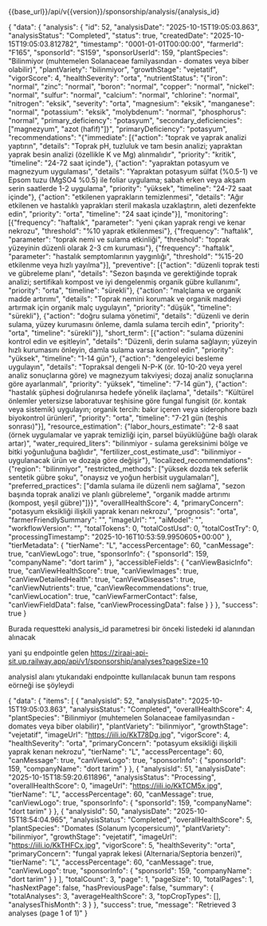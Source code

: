 {{base_url}}/api/v{{version}}/sponsorship/analysis/{analysis_id}

{
    "data": {
        "analysis": {
            "id": 52,
            "analysisDate": "2025-10-15T19:05:03.863",
            "analysisStatus": "Completed",
            "status": true,
            "createdDate": "2025-10-15T19:05:03.812782",
            "timestamp": "0001-01-01T00:00:00",
            "farmerId": "F165",
            "sponsorId": "S159",
            "sponsorUserId": 159,
            "plantSpecies": "Bilinmiyor (muhtemelen Solanaceae familyasından - domates veya biber olabilir)",
            "plantVariety": "bilinmiyor",
            "growthStage": "vejetatif",
            "vigorScore": 4,
            "healthSeverity": "orta",
            "nutrientStatus": "{\"iron\": \"normal\", \"zinc\": \"normal\", \"boron\": \"normal\", \"copper\": \"normal\", \"nickel\": \"normal\", \"sulfur\": \"normal\", \"calcium\": \"normal\", \"chlorine\": \"normal\", \"nitrogen\": \"eksik\", \"severity\": \"orta\", \"magnesium\": \"eksik\", \"manganese\": \"normal\", \"potassium\": \"eksik\", \"molybdenum\": \"normal\", \"phosphorus\": \"normal\", \"primary_deficiency\": \"potasyum\", \"secondary_deficiencies\": [\"magnezyum\", \"azot (hafif)\"]}",
            "primaryDeficiency": "potasyum",
            "recommendations": "{\"immediate\": [{\"action\": \"toprak ve yaprak analizi yaptırın\", \"details\": \"Toprak pH, tuzluluk ve tam besin analizi; yapraktan yaprak besin analizi (özellikle K ve Mg) alınmalıdır\", \"priority\": \"kritik\", \"timeline\": \"24-72 saat içinde\"}, {\"action\": \"yapraktan potasyum ve magnezyum uygulaması\", \"details\": \"Yapraktan potasyum sülfat (%0.5-1) ve Epsom tuzu (MgSO4 %0.5) ile foliar uygulama; sabah erken veya akşam serin saatlerde 1-2 uygulama\", \"priority\": \"yüksek\", \"timeline\": \"24-72 saat içinde\"}, {\"action\": \"etkilenen yaprakların temizlenmesi\", \"details\": \"Ağır etkilenen ve hastalıklı yaprakları steril makasla uzaklaştırın, aleti dezenfekte edin\", \"priority\": \"orta\", \"timeline\": \"24 saat içinde\"}], \"monitoring\": [{\"frequency\": \"haftalık\", \"parameter\": \"yeni çıkan yaprak rengi ve kenar nekrozu\", \"threshold\": \"%10 yaprak etkilenmesi\"}, {\"frequency\": \"haftalık\", \"parameter\": \"toprak nemi ve sulama etkinliği\", \"threshold\": \"toprak yüzeyinin düzenli olarak 2-3 cm kuruması\"}, {\"frequency\": \"haftalık\", \"parameter\": \"hastalık semptomlarının yaygınlığı\", \"threshold\": \"%15-20 etkilenme veya hızlı yayılma\"}], \"preventive\": [{\"action\": \"düzenli toprak testi ve gübreleme planı\", \"details\": \"Sezon başında ve gerektiğinde toprak analizi; sertifikalı kompost ve iyi dengelenmiş organik gübre kullanımı\", \"priority\": \"orta\", \"timeline\": \"sürekli\"}, {\"action\": \"malçlama ve organik madde artırımı\", \"details\": \"Toprak nemini korumak ve organik maddeyi artırmak için organik malç uygulayın\", \"priority\": \"düşük\", \"timeline\": \"sürekli\"}, {\"action\": \"doğru sulama yönetimi\", \"details\": \"düzenli ve derin sulama, yüzey kurumasını önleme, damla sulama tercih edin\", \"priority\": \"orta\", \"timeline\": \"sürekli\"}], \"short_term\": [{\"action\": \"sulama düzenini kontrol edin ve eşitleyin\", \"details\": \"Düzenli, derin sulama sağlayın; yüzeyin hızlı kurumasını önleyin, damla sulama varsa kontrol edin\", \"priority\": \"yüksek\", \"timeline\": \"1-14 gün\"}, {\"action\": \"dengeleyici besleme uygulayın\", \"details\": \"Topraksal dengeli N-P-K (ör. 10-10-20 veya yerel analiz sonuçlarına göre) ve magnezyum takviyesi; dozaj analiz sonuçlarına göre ayarlanmalı\", \"priority\": \"yüksek\", \"timeline\": \"7-14 gün\"}, {\"action\": \"hastalık şüphesi doğrulanırsa hedefe yönelik ilaçlama\", \"details\": \"Kültürel önlemler yetersizse laboratuvar teşhisine göre fungal fungisit (ör. kontak veya sistemik) uygulayın; organik tercih: bakır içeren veya siderophore bazlı biyokontrol ürünleri\", \"priority\": \"orta\", \"timeline\": \"7-21 gün (teşhis sonrası)\"}], \"resource_estimation\": {\"labor_hours_estimate\": \"2-8 saat (örnek uygulamalar ve yaprak temizliği için, parsel büyüklüğüne bağlı olarak artar)\", \"water_required_liters\": \"bilinmiyor - sulama gereksinimi bölge ve bitki yoğunluğuna bağlıdır\", \"fertilizer_cost_estimate_usd\": \"bilinmiyor - uygulanacak ürün ve dozaja göre değişir\"}, \"localized_recommendations\": {\"region\": \"bilinmiyor\", \"restricted_methods\": [\"yüksek dozda tek seferlik sentetik gübre şoku\", \"onaysız ve yoğun herbisit uygulamaları\"], \"preferred_practices\": [\"damla sulama ile düzenli nem sağlama\", \"sezon başında toprak analizi ve planlı gübreleme\", \"organik madde artırımı (kompost, yeşil gübre)\"]}}",
            "overallHealthScore": 4,
            "primaryConcern": "potasyum eksikliği ilişkili yaprak kenarı nekrozu",
            "prognosis": "orta",
            "farmerFriendlySummary": "",
            "imageUrl": "",
            "aiModel": "",
            "workflowVersion": "",
            "totalTokens": 0,
            "totalCostUsd": 0,
            "totalCostTry": 0,
            "processingTimestamp": "2025-10-16T10:53:59.9950605+00:00"
        },
        "tierMetadata": {
            "tierName": "L",
            "accessPercentage": 60,
            "canMessage": true,
            "canViewLogo": true,
            "sponsorInfo": {
                "sponsorId": 159,
                "companyName": "dort tarim"
            },
            "accessibleFields": {
                "canViewBasicInfo": true,
                "canViewHealthScore": true,
                "canViewImages": true,
                "canViewDetailedHealth": true,
                "canViewDiseases": true,
                "canViewNutrients": true,
                "canViewRecommendations": true,
                "canViewLocation": true,
                "canViewFarmerContact": false,
                "canViewFieldData": false,
                "canViewProcessingData": false
            }
        }
    },
    "success": true
}

Burada requestteki analysis_id parametresi bir önceki listedeki id alanından alınacak

yani şu endpointle gelen
https://ziraai-api-sit.up.railway.app/api/v1/sponsorship/analyses?pageSize=10

analysisI alanı ytukarıdaki endpointte kullanılacak
bunun tam respons eörneği ise şöyleydi

{
    "data": {
        "items": [
            {
                "analysisId": 52,
                "analysisDate": "2025-10-15T19:05:03.863",
                "analysisStatus": "Completed",
                "overallHealthScore": 4,
                "plantSpecies": "Bilinmiyor (muhtemelen Solanaceae familyasından - domates veya biber olabilir)",
                "plantVariety": "bilinmiyor",
                "growthStage": "vejetatif",
                "imageUrl": "https://iili.io/KkT78Dg.jpg",
                "vigorScore": 4,
                "healthSeverity": "orta",
                "primaryConcern": "potasyum eksikliği ilişkili yaprak kenarı nekrozu",
                "tierName": "L",
                "accessPercentage": 60,
                "canMessage": true,
                "canViewLogo": true,
                "sponsorInfo": {
                    "sponsorId": 159,
                    "companyName": "dort tarim"
                }
            },
            {
                "analysisId": 51,
                "analysisDate": "2025-10-15T18:59:20.611896",
                "analysisStatus": "Processing",
                "overallHealthScore": 0,
                "imageUrl": "https://iili.io/KkTCM5x.jpg",
                "tierName": "L",
                "accessPercentage": 60,
                "canMessage": true,
                "canViewLogo": true,
                "sponsorInfo": {
                    "sponsorId": 159,
                    "companyName": "dort tarim"
                }
            },
            {
                "analysisId": 50,
                "analysisDate": "2025-10-15T18:54:04.965",
                "analysisStatus": "Completed",
                "overallHealthScore": 5,
                "plantSpecies": "Domates (Solanum lycopersicum)",
                "plantVariety": "bilinmiyor",
                "growthStage": "vejetatif",
                "imageUrl": "https://iili.io/KkTHFCx.jpg",
                "vigorScore": 5,
                "healthSeverity": "orta",
                "primaryConcern": "fungal yaprak lekesi (Alternaria/Septoria benzeri)",
                "tierName": "L",
                "accessPercentage": 60,
                "canMessage": true,
                "canViewLogo": true,
                "sponsorInfo": {
                    "sponsorId": 159,
                    "companyName": "dort tarim"
                }
            }
        ],
        "totalCount": 3,
        "page": 1,
        "pageSize": 10,
        "totalPages": 1,
        "hasNextPage": false,
        "hasPreviousPage": false,
        "summary": {
            "totalAnalyses": 3,
            "averageHealthScore": 3,
            "topCropTypes": [],
            "analysesThisMonth": 3
        }
    },
    "success": true,
    "message": "Retrieved 3 analyses (page 1 of 1)"
}